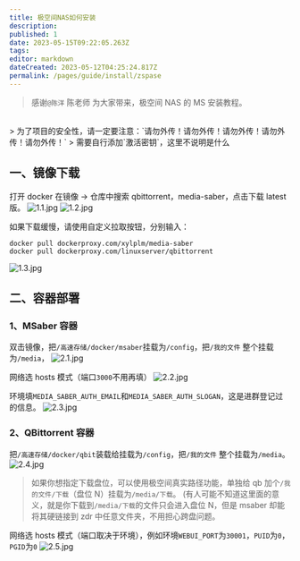 ```yaml
---
title: 极空间NAS如何安装
description:
published: 1
date: 2023-05-15T09:22:05.263Z
tags:
editor: markdown
dateCreated: 2023-05-12T04:25:24.817Z
permalink: /pages/guide/install/zspase
---
```


> 感谢`@陈洋` 陈老师 为大家带来，极空间 NAS 的 MS 安装教程。

<br>
> 为了项目的安全性，请一定要注意：`请勿外传！请勿外传！请勿外传！请勿外传！请勿外传！`
> 需要自行添加`激活密钥`，这里不说明是什么
<br>

## 一、镜像下载

打开 docker 在镜像 → 仓库中搜索 qbittorrent，media-saber，点击下载 latest 版。
![1.1.jpg](./zspase_images/1.1.jpg)
![1.2.jpg](./zspase_images/1.2.jpg)

如果下载缓慢，请使用自定义拉取按钮，分别输入：

```shell
docker pull dockerproxy.com/xylplm/media-saber
docker pull dockerproxy.com/linuxserver/qbittorrent
```

![1.3.jpg](./zspase_images/1.3.jpg)

## 二、容器部署

### 1、MSaber 容器

双击镜像，把`/高速存储/docker/msaber`挂载为`/config`，把`/我的文件` 整个挂载为`/media`，
![2.1.jpg](./zspase_images/2.1.jpg)

网络选 hosts 模式（端口`3000`不用再填）
![2.2.jpg](./zspase_images/2.2.jpg)

环境填`MEDIA_SABER_AUTH_EMAIL`和`MEDIA_SABER_AUTH_SLOGAN`，这是进群登记过的信息。
![2.3.jpg](./zspase_images/2.3.jpg)

### 2、QBittorrent 容器

把`/高速存储/docker/qbit`装载给挂载为`/config`，把`/我的文件` 整个挂载为`/media`。
![2.4.jpg](./zspase_images/2.4.jpg)

> 如果你想指定下载盘位，可以使用极空间真实路径功能，单独给 qb 加个`/我的文件/下载`（盘位 N）挂载为`/media/下载`。
> (有人可能不知道这里面的意义，就是你下载到`/media/下载`的文件只会进入盘位 N，但是 msaber 却能将其硬链接到 zdr 中任意文件夹，不用担心跨盘问题。

网络选 hosts 模式（端口取决于环境），例如环境`WEBUI_PORT`为`30001`，`PUID`为`0`，`PGID`为`0`
![2.5.jpg](./zspase_images/2.5.jpg)

